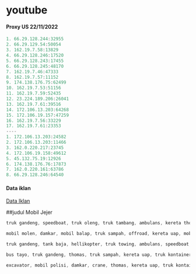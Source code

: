 # youtube


#### Proxy US 22/11/2022
```js
1. 66.29.128.244:32955
2. 66.29.129.54:50054
3. 162.19.7.58:13829
4. 66.29.128.246:17520
5. 66.29.128.243:17455
6. 66.29.128.245:48170
7. 162.19.7.46:47333
8. 162.19.7.57:11152
9. 174.138.176.75:62499
10. 162.19.7.53:51156
11. 162.19.7.59:52435
12. 23.224.189.206:26041
13. 162.19.7.61:39516
14. 172.106.13.203:64268
15. 172.106.19.157:47259
16. 162.19.7.56:33229
17. 162.19.7.61:23353
----
1. 172.106.13.203:24582
2. 172.106.13.203:11466
3. 162.0.220.217:23745
4. 172.106.19.158:49612
5. 45.132.75.19:12926
6. 174.138.176.76:17873
7. 162.0.220.161:63786
8. 66.29.128.246:64540
```


#### Data iklan
[Data Iklan](https://www.prepostseo.com/tool/fake-address-generator)


##judul Mobil Jejer

```js
truk gandeng, speedboat, truk oleng, truk tambang, ambulans, kereta thomas, truk towing, truk tanki mobil jejer
```
```js
mobil molen, damkar, mobil balap, truk sampah, offroad, kereta uap, mobil polisi, truk gandeng mobil jejer
```
```js
truk gandeng, tank baja, hellikopter, truk towing, ambulans, speedboat, bulldozer, mobil jeep mobil jejer
```
```js
bus tayo, truk gandeng, thomas, truk sampah, kereta uap, truk kontainer, ambulas, mobil roket mobil jejer
```
```js
excavator, mobil polisi, damkar, crane, thomas, kereta uap, truk kontainer, truk tambang, ambulans mobil jejer
```
